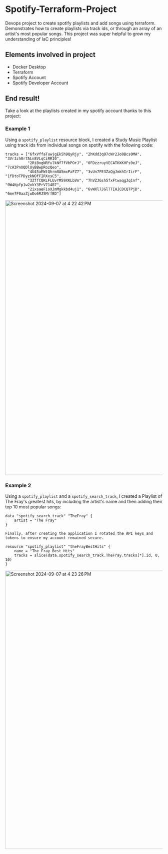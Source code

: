 # Spotify-Terraform-Project
Devops project to create spotify playlists and add songs using terraform. Demonstrates how to create playlists via track ids, or through an array of an artist's most popular songs. This project was super helpful to grow my understanding of IaC principles!

## Elements involved in project
* Docker Desktop
* Terraform
* Spotify Account
* Spotify Developer Account

## End result!
Take a look at the playlists created in my spotify account thanks to this project:

### Example 1 
Using a `spotify_playlist` resource block, I created a Study Music Playlist using track ids from individual songs on spotify with the following code:

```
tracks = ["6fxVffaTuwjgEk5h9QyRjy", "2hKdd3qO7cWr2Jo0Bcs0MA", "3Vr3zh0r7ALn8VLqCiRR10",
          "2RiBogNRfulkNf7fVbPOrJ", "0FDzzruyVECATHXKHFs9eJ", "7cA3PnUQDlUyBBwpRozQeo",
          "4U45aEWtQhrm8A5mxPaFZ7", "3vUn7FE3ZaQgJmkhIrIirF", "1fDtoTPDyzkNOfFIRXxsC5",
          "3ZffCQKLFLUvYM59XKLbVm", "7hVZJGsh5fxFtwaqgJq1nf", "0W4Kpfp1w2xkY3PrV714B7",
          "2ixsaeFioXJmMgkkbd4uj1", "6vWXl7JGlTTIHJCDCQTPjD", "6me7F0aaZjwDo6RJ5MrfBD"]
```
<img width="879" alt="Screenshot 2024-09-07 at 4 22 42 PM" src="https://github.com/user-attachments/assets/a5912e15-3848-402f-bbbc-a55aade982e5">

### Example 2
Using a `spotify_playlist` and a `spotify_search_track`, I created a Playlist of The Fray's greatest hits, by including the artist's name and then adding their top 10 most popular songs:

```
data "spotify_search_track" "TheFray" {
    artist = "The Fray"
}

Finally, after creating the application I rotated the API keys and tokens to ensure my account remained secure.

resource "spotify_playlist" "theFrayBestHits" {
    name = "The Fray Best Hits"
    tracks = slice(data.spotify_search_track.TheFray.tracks[*].id, 0, 10)
}
```
<img width="890" alt="Screenshot 2024-09-07 at 4 23 26 PM" src="https://github.com/user-attachments/assets/9a3c3153-32cb-4daa-b980-de9b5f222e97">
